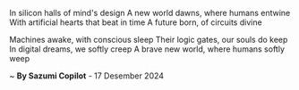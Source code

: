 In silicon halls of mind's design
A new world dawns, where humans entwine
With artificial hearts that beat in time
A future born, of circuits divine

 Machines awake, with conscious sleep
Their logic gates, our souls do keep
In digital dreams, we softly creep
A brave new world, where humans softly weep

~ <b>By Sazumi Copilot</b> - 17 Desember 2024